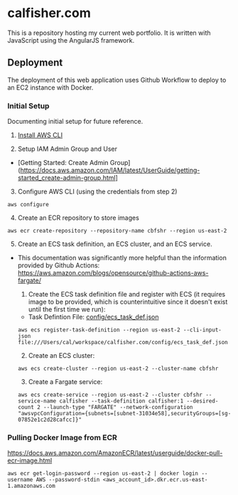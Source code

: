 # calfisher.com
This is a repository hosting my current web portfolio. It is written with JavaScript using the AngularJS framework.

## Deployment
The deployment of this web application uses Github Workflow to deploy to an EC2 instance with Docker.

### Initial Setup
Documenting initial setup for future reference.

1. [Install AWS CLI](https://docs.aws.amazon.com/cli/latest/userguide/cli-chap-install.html)

2. Setup IAM Admin Group and User
* [Getting Started: Create Admin Group](https://docs.aws.amazon.com/IAM/latest/UserGuide/getting-started_create-admin-group.html]

3. Configure AWS CLI (using the credentials from step 2)
```
aws configure
```

4. Create an ECR repository to store images
```
aws ecr create-repository --repository-name cbfshr --region us-east-2
```
 
5. Create an ECS task definition, an ECS cluster, and an ECS service.
* This documentation was significantly more helpful than the information provided by Github Actions: https://aws.amazon.com/blogs/opensource/github-actions-aws-fargate/

    1. Create the ECS task definition file and register with ECS (it requires image to be provided, which is counterintuitive since it doesn't exist until the first time we run):
    * Task Defintion File: [config/ecs_task_def.json](config/ecs_task_def.json)
    ```
    aws ecs register-task-definition --region us-east-2 --cli-input-json file:///Users/cal/workspace/calfisher.com/config/ecs_task_def.json
    ```

    2. Create an ECS cluster:
    ```
    aws ecs create-cluster --region us-east-2 --cluster-name cbfshr
    ```

    3. Create a Fargate service:
    ```
    aws ecs create-service --region us-east-2 --cluster cbfshr --service-name calfisher --task-definition calfisher:1 --desired-count 2 --launch-type "FARGATE" --network-configuration "awsvpcConfiguration={subnets=[subnet-31034e58],securityGroups=[sg-07852e1c2d28cafcc]}"
    ```

### Pulling Docker Image from ECR
https://docs.aws.amazon.com/AmazonECR/latest/userguide/docker-pull-ecr-image.html

```
aws ecr get-login-password --region us-east-2 | docker login --username AWS --password-stdin <aws_account_id>.dkr.ecr.us-east-1.amazonaws.com
```
